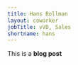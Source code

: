 ```yaml
---
title: Hans Rollman
layout: coworker
jobTitle: vVD, Sales
shortname: hans
---
```


This is a **blog post**